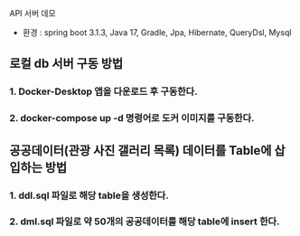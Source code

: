 API 서버 데모
- 환경 : spring boot 3.1.3, Java 17, Gradle, Jpa, Hibernate, QueryDsl, Mysql

## 로컬 db 서버 구동 방법
### 1. Docker-Desktop 앱을 다운로드 후 구동한다.
### 2. docker-compose up -d 명령어로 도커 이미지를 구동한다.

## 공공데이터(관광 사진 갤러리 목록) 데이터를 Table에 삽입하는 방법
### 1. ddl.sql 파일로 해당 table을 생성한다.
### 2. dml.sql 파일로 약 50개의 공공데이터를 해당 table에 insert 한다.